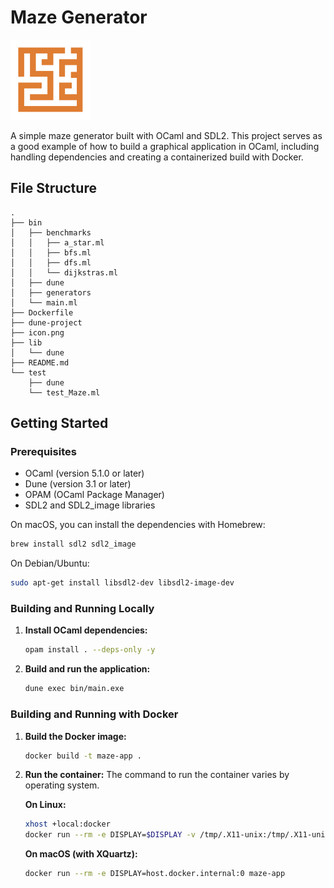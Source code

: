 # Maze Generator

<img src="icon.png" alt="Maze Generator Icon" width="128"/>

A simple maze generator built with OCaml and SDL2. This project serves as a good example of how to build a graphical application in OCaml, including handling dependencies and creating a containerized build with Docker.

## File Structure

```
.
├── bin
│   ├── benchmarks
│   │   ├── a_star.ml
│   │   ├── bfs.ml
│   │   ├── dfs.ml
│   │   └── dijkstras.ml
│   ├── dune
│   ├── generators
│   └── main.ml
├── Dockerfile
├── dune-project
├── icon.png
├── lib
│   └── dune
├── README.md
└── test
    ├── dune
    └── test_Maze.ml
```

## Getting Started

### Prerequisites

*   OCaml (version 5.1.0 or later)
*   Dune (version 3.1 or later)
*   OPAM (OCaml Package Manager)
*   SDL2 and SDL2_image libraries

On macOS, you can install the dependencies with Homebrew:
```bash
brew install sdl2 sdl2_image
```

On Debian/Ubuntu:
```bash
sudo apt-get install libsdl2-dev libsdl2-image-dev
```

### Building and Running Locally

1.  **Install OCaml dependencies:**
    ```bash
    opam install . --deps-only -y
    ```

2.  **Build and run the application:**
    ```bash
    dune exec bin/main.exe
    ```

### Building and Running with Docker

1.  **Build the Docker image:**
    ```bash
    docker build -t maze-app .
    ```

2.  **Run the container:**
    The command to run the container varies by operating system.

    **On Linux:**
    ```bash
    xhost +local:docker
    docker run --rm -e DISPLAY=$DISPLAY -v /tmp/.X11-unix:/tmp/.X11-unix maze-app
    ```

    **On macOS (with XQuartz):**
    ```bash
    docker run --rm -e DISPLAY=host.docker.internal:0 maze-app
    ```
